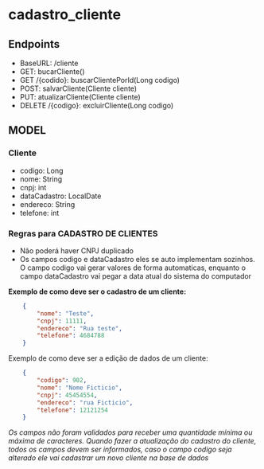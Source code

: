 # cadastro_cliente

## Endpoints
- BaseURL: /cliente
- GET: bucarCliente()
- GET /{codido}: buscarClientePorId(Long codigo)
- POST: salvarCliente(Cliente cliente)
- PUT: atualizarCliente(Cliente cliente)
- DELETE /{codigo}: excluirCliente(Long codigo)

## MODEL
### Cliente
- codigo: Long
- nome: String
- cnpj: int
- dataCadastro: LocalDate
- endereco: String
- telefone: int

### Regras para CADASTRO DE CLIENTES
- Não poderá haver CNPJ duplicado
- Os campos codigo e dataCadastro eles se auto implementam sozinhos. O campo codigo vai gerar valores de forma automaticas, enquanto o campo dataCadastro vai pegar a data atual do sistema do computador

**__Exemplo de como deve ser o cadastro de um cliente:__**
``` JSON
    {
        "nome": "Teste",
        "cnpj": 11111,
        "endereco": "Rua teste",
        "telefone": 4684788
    }
```

Exemplo de como deve ser a edição de dados de um cliente:
``` JSON
    {
        "codigo": 902,
        "nome": "Nome Ficticio",
        "cnpj": 45454554,
        "endereco": "rua Ficticio",
        "telefone": 12121254
    }
```
_Os campos não foram validados para receber uma quantidade mínima ou máxima de caracteres. Quando fazer a atualização do cadastro do cliente, todos os campos devem ser informados, caso o campo codigo seja alterado ele vai cadastrar um novo cliente na base de dados_
